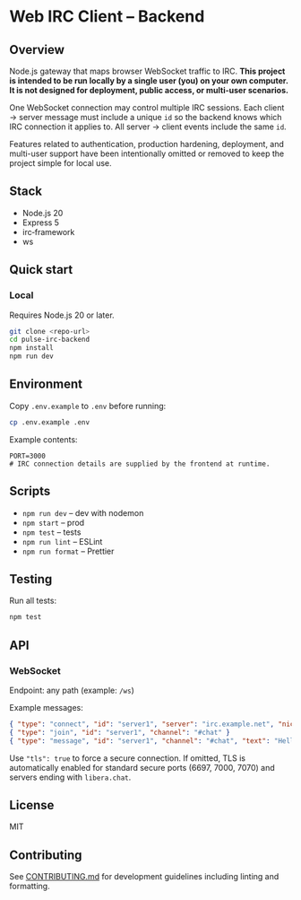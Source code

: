 # Web IRC Client – Backend

## Overview

Node.js gateway that maps browser WebSocket traffic to IRC. **This project is intended to be run locally by a single user (you) on your own computer. It is not designed for deployment, public access, or multi-user scenarios.**

One WebSocket connection may control multiple IRC sessions. Each client → server message must include a unique `id` so the backend knows which IRC connection it applies to. All server → client events include the same `id`.

Features related to authentication, production hardening, deployment, and multi-user support have been intentionally omitted or removed to keep the project simple for local use.

## Stack

- Node.js 20
- Express 5
- irc‑framework
- ws

## Quick start

### Local

Requires Node.js 20 or later.

```bash
git clone <repo‑url>
cd pulse-irc-backend
npm install
npm run dev
```

## Environment

Copy `.env.example` to `.env` before running:

```bash
cp .env.example .env
```

Example contents:

```
PORT=3000
# IRC connection details are supplied by the frontend at runtime.
```

## Scripts

- `npm run dev` – dev with nodemon
- `npm start` – prod
- `npm test` – tests
- `npm run lint` – ESLint
- `npm run format` – Prettier

## Testing

Run all tests:

```bash
npm test
```

## API

### WebSocket

Endpoint: any path (example: `/ws`)

Example messages:

```json
{ "type": "connect", "id": "server1", "server": "irc.example.net", "nick": "myNick", "tls": true }
{ "type": "join", "id": "server1", "channel": "#chat" }
{ "type": "message", "id": "server1", "channel": "#chat", "text": "Hello" }
```
Use `"tls": true` to force a secure connection. If omitted, TLS is automatically
enabled for standard secure ports (6697, 7000, 7070) and servers ending with
`libera.chat`.

<!--
### REST
`POST /auth/login` → `{ "token": "..." }`
-->

## License

MIT

## Contributing

See [CONTRIBUTING.md](CONTRIBUTING.md) for development guidelines including linting and formatting.
